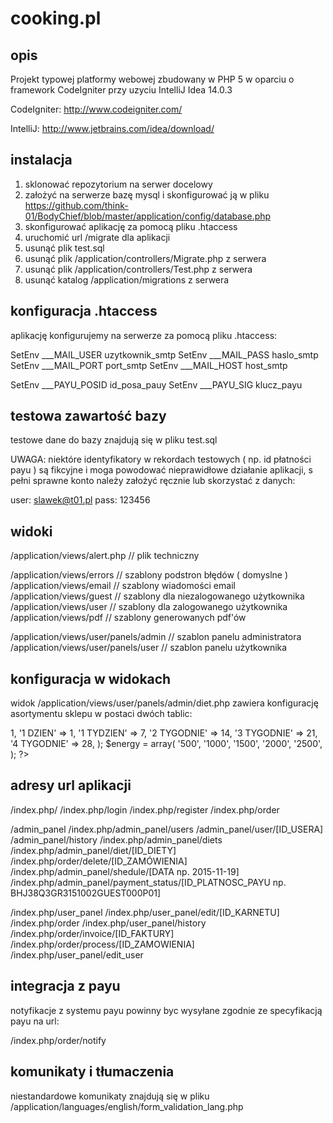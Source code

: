 # cooking.pl
## opis

Projekt typowej platformy webowej zbudowany w PHP 5 w oparciu o framework CodeIgniter przy uzyciu IntelliJ Idea 14.0.3

CodeIgniter: http://www.codeigniter.com/

IntelliJ: http://www.jetbrains.com/idea/download/

## instalacja

1. sklonować repozytorium na serwer docelowy
2. założyć na serwerze bazę mysql i skonfigurować ją w pliku https://github.com/think-01/BodyChief/blob/master/application/config/database.php
3. skonfigurować aplikację za pomocą pliku .htaccess
4. uruchomić url /migrate dla aplikacji
5. usunąć plik test.sql
6. usunąć plik /application/controllers/Migrate.php z serwera
7. usunąć plik /application/controllers/Test.php z serwera
7. usunąć katalog /application/migrations z serwera

## konfiguracja .htaccess

aplikację konfigurujemy na serwerze za pomocą pliku .htaccess:

SetEnv ___MAIL_USER uzytkownik_smtp
SetEnv ___MAIL_PASS haslo_smtp
SetEnv ___MAIL_PORT port_smtp
SetEnv ___MAIL_HOST host_smtp

SetEnv ___PAYU_POSID id_posa_pauy
SetEnv ___PAYU_SIG klucz_payu

## testowa zawartość bazy

testowe dane do bazy znajdują się w pliku test.sql

UWAGA: niektóre identyfikatory w rekordach testowych ( np. id płatności payu ) są fikcyjne i moga powodować nieprawidłowe działanie aplikacji, s pełni sprawne konto należy założyć ręcznie lub skorzystać z danych:

user: slawek@t01.pl
pass: 123456

## widoki

/application/views/alert.php // plik techniczny

/application/views/errors // szablony podstron błędów ( domyslne )
/application/views/email // szablony wiadomości email
/application/views/guest // szablony dla niezalogowanego użytkownika
/application/views/user // szablony dla zalogowanego użytkownika
/application/views/pdf // szablony generowanych pdf'ów

/application/views/user/panels/admin // szablon panelu administratora
/application/views/user/panels/user // szablon panelu użytkownika

## konfiguracja w widokach

widok /application/views/user/panels/admin/diet.php zawiera konfigurację asortymentu sklepu w postaci dwóch tablic:

<?
    $periods = array(
        'TESTOWA' => 1,
        '1 DZIEN' => 1,
        '1 TYDZIEN' => 7,
        '2 TYGODNIE' => 14,
        '3 TYGODNIE' => 21,
        '4 TYGODNIE' => 28,
    );
    $energy = array(
        '500',
        '1000',
        '1500',
        '2000',
        '2500',
    );
?>

## adresy url aplikacji

/index.php/
/index.php/login
/index.php/register
/index.php/order

/admin_panel
/index.php/admin_panel/users
/admin_panel/user/[ID_USERA]
/admin_panel/history
/index.php/admin_panel/diets
/index.php/admin_panel/diet/[ID_DIETY]
/index.php/order/delete/[ID_ZAMÓWIENIA]
/index.php/admin_panel/shedule/[DATA np. 2015-11-19]
/index.php/admin_panel/payment_status/[ID_PLATNOSC_PAYU np. BHJ38Q3GR3151002GUEST000P01]

/index.php/user_panel
/index.php/user_panel/edit/[ID_KARNETU]
/index.php/order
/index.php/user_panel/history
/index.php/order/invoice/[ID_FAKTURY]
/index.php/order/process/[ID_ZAMOWIENIA]
/index.php/user_panel/edit_user

## integracja z payu

notyfikacje z systemu payu powinny byc wysyłane zgodnie ze specyfikacją payu na url:

/index.php/order/notify

## komunikaty i tłumaczenia

niestandardowe komunikaty znajdują się w pliku /application/languages/english/form_validation_lang.php
